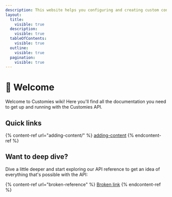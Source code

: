```yaml
---
description: This website helps you configuring and creating custom content for your server
layout:
  title:
    visible: true
  description:
    visible: true
  tableOfContents:
    visible: true
  outline:
    visible: true
  pagination:
    visible: true
---
```


# 👋 Welcome

Welcome to Customies wiki! Here you'll find all the documentation you need to get up and running with the Customies API.

## Quick links

{% content-ref url="adding-content/" %}
[adding-content](adding-content/)
{% endcontent-ref %}

## Want to deep dive?

Dive a little deeper and start exploring our API reference to get an idea of everything that's possible with the API:

{% content-ref url="broken-reference" %}
[Broken link](broken-reference)
{% endcontent-ref %}
